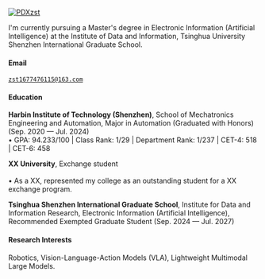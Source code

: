 [![PDXzst](https://img.shields.io/badge/XX-github-blue?logo=github)](https://github.com/PDXzst)

I'm currently pursuing a Master's degree in Electronic Information (Artificial Intelligence) at the Institute of Data and Information, Tsinghua University Shenzhen International Graduate School.

#### Email  
<code>zst1677476115@163.com</code>  

#### Education  
**Harbin Institute of Technology (Shenzhen)**, School of Mechatronics Engineering and Automation, Major in Automation (Graduated with Honors) (Sep. 2020 — Jul. 2024)  
• GPA: 94.233/100 | Class Rank: 1/29 | Department Rank: 1/237 | CET-4: 518 | CET-6: 458    

**XX University**, Exchange student <br>  
• As a XX, represented my college as an outstanding student for a XX exchange program.  

**Tsinghua Shenzhen International Graduate School**, Institute for Data and Information Research, Electronic Information (Artificial Intelligence), Recommended Exempted Graduate Student (Sep. 2024 — Jul. 2027)  

#### Research Interests  
Robotics, Vision-Language-Action Models (VLA), Lightweight Multimodal Large Models.  